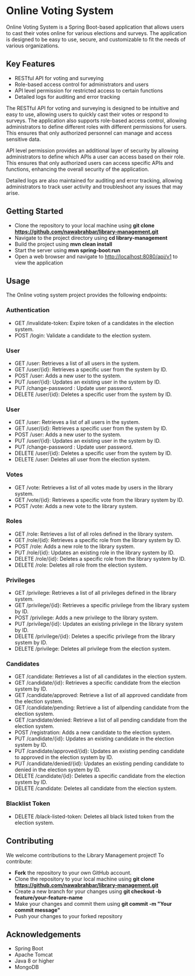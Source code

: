 # Online Voting System

Online Voting System is a Spring Boot-based application that allows users to cast their votes online for various elections and surveys. The application is designed to be easy to use, secure, and customizable to fit the needs of various organizations.

## Key Features

- RESTful API for voting and surveying
- Role-based access control for administrators and users
- API level permission for restricted access to certain functions
- Detailed logs for auditing and error tracking

The RESTful API for voting and surveying is designed to be intuitive and easy to use, allowing users to quickly cast their votes or respond to surveys. The application also supports role-based access control, allowing administrators to define different roles with different permissions for users. This ensures that only authorized personnel can manage and access sensitive data.

API level permission provides an additional layer of security by allowing administrators to define which APIs a user can access based on their role. This ensures that only authorized users can access specific APIs and functions, enhancing the overall security of the application.

Detailed logs are also maintained for auditing and error tracking, allowing administrators to track user activity and troubleshoot any issues that may arise.

## Getting Started

- Clone the repository to your local machine using <b>git clone https://github.com/nawabrahbar/library-management.git</b>
- Navigate to the project directory using <b>cd library-management</b>
- Build the project using <b>mvn clean install</b>
- Start the server using <b>mvn spring-boot:run</b>
- Open a web browser and navigate to [http://localhost:8080/api/v1](http://localhost:8080/api/v1) to view the application

## Usage

The Online voting system project provides the following endpoints:

### Authentication
- GET /invalidate-token: Expire token of a candidates in the election system.
- POST /login: Validate a candidate to the election system.

### User
- GET /user: Retrieves a list of all users in the system.
- GET /user/{id}: Retrieves a specific user from the system by ID.
- POST /user: Adds a new user to the system.
- PUT /user/{id}: Updates an existing user in the system by ID.
- PUT /change-password : Update user password.
- DELETE /user/{id}: Deletes a specific user from the system by ID.

### User
- GET /user: Retrieves a list of all users in the system.
- GET /user/{id}: Retrieves a specific user from the system by ID.
- POST /user: Adds a new user to the system.
- PUT /user/{id}: Updates an existing user in the system by ID.
- PUT /change-password : Update user password.
- DELETE /user/{id}: Deletes a specific user from the system by ID.
- DELETE /user: Deletes all user from the election system.

### Votes
- GET /vote: Retrieves a list of all votes made by users in the library system.
- GET /vote/{id}: Retrieves a specific vote from the library system by ID.
- POST /vote: Adds a new vote to the library system.

### Roles
- GET /role: Retrieves a list of all roles defined in the library system.
- GET /role/{id}: Retrieves a specific role from the library system by ID.
- POST /role: Adds a new role to the library system.
- PUT /role/{id}: Updates an existing role in the library system by ID.
- DELETE /role/{id}: Deletes a specific role from the library system by ID.
- DELETE /role: Deletes all role from the election system.

### Privileges
- GET /privilege: Retrieves a list of all privileges defined in the library system.
- GET /privilege/{id}: Retrieves a specific privilege from the library system by ID.
- POST /privilege: Adds a new privilege to the library system.
- PUT /privilege/{id}: Updates an existing privilege in the library system by ID.
- DELETE /privilege/{id}: Deletes a specific privilege from the library system by ID.
- DELETE /privilege: Deletes all privilege from the election system.

### Candidates
- GET /candidate: Retrieves a list of all candidates in the election system.
- GET /candidate/{id}: Retrieves a specific candidate from the election system by ID.
- GET /candidate/approved: Retrieve a list of all approved candidate from the election system.
- GET /candidate/pending: Retrieve a list of allpending candidate from the election system.
- GET /candidate/denied: Retrieve a list of all pending candidate from the election system.
- POST /registration: Adds a new candidate to the election system.
- PUT /candidate/{id}: Updates an existing candidate in the election system by ID.
- PUT /candidate/approved/{id}: Updates an existing pending candidate to approved in the election system by ID.
- PUT /candidate/denied/{id}: Updates an existing pending candidate to denied in the election system by ID.
- DELETE /candidate/{id}: Deletes a specific candidate from the election system by ID.
- DELETE /candidate: Deletes all candidate from the election system.

### Blacklist Token
- DELETE /black-listed-token: Deletes all black listed token from the election system.

## Contributing

We welcome contributions to the Library Management project! To contribute:

- <b>Fork</b> the repository to your own GitHub account.
- Clone the repository to your local machine using <b>git clone https://github.com/nawabrahbar/library-management.git</b>
- Create a new branch for your changes using <b>git checkout -b feature/your-feature-name</b>
- Make your changes and commit them using <b>git commit -m "Your commit message"</b>
- Push your changes to your forked repository

## Acknowledgements

- Spring Boot
- Apache Tomcat
- Java 8 or higher
- MongoDB
